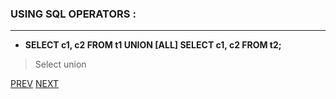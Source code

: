 ### USING SQL OPERATORS :
---
- **SELECT c1, c2 FROM t1 UNION [ALL] SELECT c1, c2 FROM t2;**
> Select union




[PREV](https://indeshan.github.io/SQL-Cheat-Sheet/QueryingFromMultipleTables) [NEXT](https://indeshan.github.io/SQL-Cheat-Sheet/)
